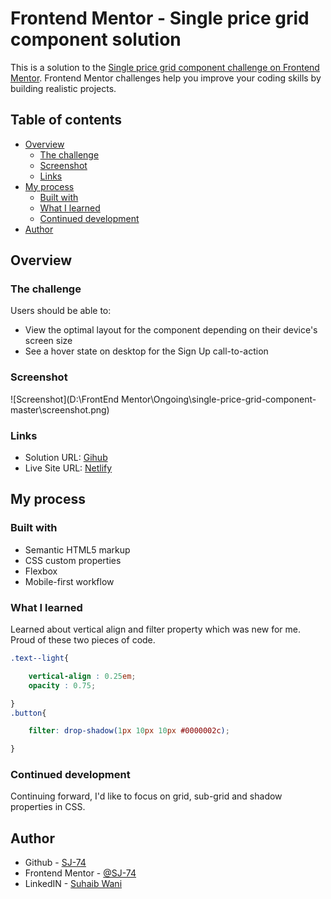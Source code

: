 # Frontend Mentor - Single price grid component solution

This is a solution to the [Single price grid component challenge on Frontend Mentor](https://www.frontendmentor.io/challenges/single-price-grid-component-5ce41129d0ff452fec5abbbc). Frontend Mentor challenges help you improve your coding skills by building realistic projects. 

## Table of contents

- [Overview](#overview)
  - [The challenge](#the-challenge)
  - [Screenshot](#screenshot)
  - [Links](#links)
- [My process](#my-process)
  - [Built with](#built-with)
  - [What I learned](#what-i-learned)
  - [Continued development](#continued-development)
- [Author](#author)

## Overview

### The challenge

Users should be able to:

- View the optimal layout for the component depending on their device's screen size
- See a hover state on desktop for the Sign Up call-to-action

### Screenshot

![Screenshot](D:\FrontEnd Mentor\Ongoing\single-price-grid-component-master\screenshot.png)

### Links

- Solution URL: [Gihub](https://your-solution-url.com)
- Live Site URL: [Netlify](https://admiring-galileo-61984a.netlify.app)

## My process

### Built with

- Semantic HTML5 markup
- CSS custom properties
- Flexbox
- Mobile-first workflow

### What I learned

Learned about vertical align and filter property which was new for me. Proud of these two pieces of code.


```css
.text--light{

    vertical-align : 0.25em;
    opacity : 0.75;

}
.button{

    filter: drop-shadow(1px 10px 10px #0000002c);

}
```

### Continued development

Continuing forward, I'd like to focus on grid, sub-grid and shadow properties in CSS.

## Author

- Github - [SJ-74](https://github.com/SJ-74)
- Frontend Mentor - [@SJ-74](https://www.frontendmentor.io/profile/SJ-74)
- LinkedIN - [Suhaib Wani](https://www.linkedin.com/in/sjvaani74/)
